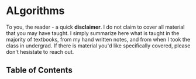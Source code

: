 <h1> ALgorithms </h1>

<p> To you, the reader - a quick <strong>disclaimer</strong>. I do not claim to cover all material that you may have taught. I simply summarize here what is taught in the majority of textbooks, from my hand written notes, and from when I took the class in undergrad. If there is material you'd like specifically covered, please don't hesistate to reach out. </p>

<h2>Table of Contents</h2>

